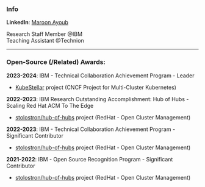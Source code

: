 ### Info

**LinkedIn**: [Maroon Ayoub](https://www.linkedin.com/in/v-maroon/)

Research Staff Member @IBM\
Teaching Assistant @Technion

---

### Open-Source (/Related) Awards:

**2023-2024**: IBM - Technical Collaboration Achievement Program - Leader
- [KubeStellar](https://github.com/kubestellar/kubestellar) project (CNCF Project for Multi-Cluster Kubernetes)

**2022-2023**: IBM Research Outstanding Accomplishment: Hub of Hubs - Scaling Red Hat ACM To The Edge
- [stolostron/hub-of-hubs](https://github.com/stolostron/multicluster-global-hub/tree/release-0.3) project (RedHat - Open Cluster Management)

**2022-2023**: IBM - Technical Collaboration Achievement Program - Significant Contributor
- [stolostron/hub-of-hubs](https://github.com/stolostron/multicluster-global-hub/tree/release-0.3) project (RedHat - Open Cluster Management)

**2021-2022**: IBM - Open Source Recognition Program - Significant Contributor
- [stolostron/hub-of-hubs](https://github.com/stolostron/multicluster-global-hub/tree/release-0.3) project (RedHat - Open Cluster Management)
